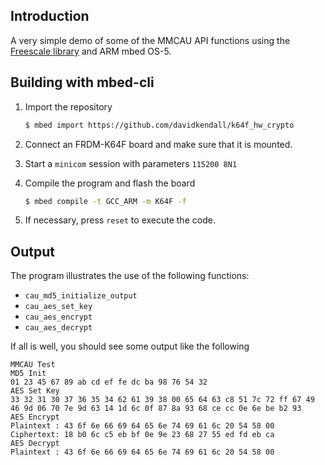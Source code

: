 ## Introduction

A very simple demo of some of the MMCAU API functions using the 
[Freescale library](https://www.nxp.com/products/processors-and-microcontrollers/additional-processors-and-mcus/coldfire-plus-coldfire/crypto-acceleration-unit-cau-and-mmcau-software-library:CAUAP)
and ARM mbed OS-5.

## Building with mbed-cli

1. Import the repository

     ```sh
     $ mbed import https://github.com/davidkendall/k64f_hw_crypto
     ```

1. Connect an FRDM-K64F board and make sure that it is mounted.

1. Start a `minicom` session with parameters `115200 8N1`

1. Compile the program and flash the board

     ```sh
     $ mbed compile -t GCC_ARM -m K64F -f
     ```

1. If necessary, press `reset` to execute the code.

## Output

The program illustrates the use of the following functions:

* `cau_md5_initialize_output`
* `cau_aes_set_key`
* `cau_aes_encrypt`
* `cau_aes_decrypt`

If all is well, you should see some output like the following

```
MMCAU Test
MD5 Init
01 23 45 67 89 ab cd ef fe dc ba 98 76 54 32 
AES Set Key
33 32 31 30 37 36 35 34 62 61 39 38 00 65 64 63 c8 51 7c 72 ff 67 49 46 9d 06 70 7e 9d 63 14 1d 6c 0f 87 8a 93 68 ce cc 0e 6e be b2 93 
AES Encrypt
Plaintext : 43 6f 6e 66 69 64 65 6e 74 69 61 6c 20 54 58 00 
Ciphertext: 18 b0 6c c5 eb bf 0e 9e 23 68 27 55 ed fd eb ca 
AES Decrypt
Plaintext : 43 6f 6e 66 69 64 65 6e 74 69 61 6c 20 54 58 00 
```
